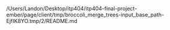 /Users/Landon/Desktop/itp404/itp404-final-project-ember/page/client/tmp/broccoli_merge_trees-input_base_path-EjfIK8YO.tmp/2/README.md